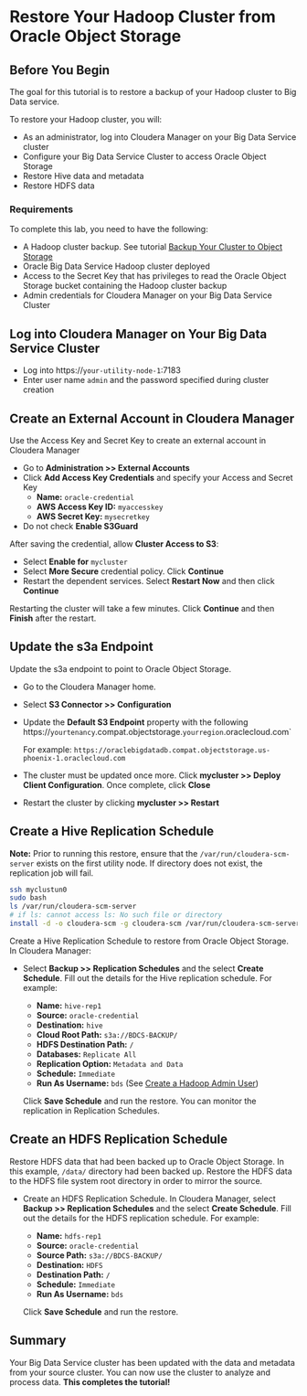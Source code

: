 # Restore Your Hadoop Cluster from Oracle Object Storage

## Before You Begin

The goal for this tutorial is to restore a backup of your Hadoop cluster to Big Data service.

To restore your Hadoop cluster, you will:
* As an administrator, log into Cloudera Manager on your Big Data Service cluster
* Configure your Big Data Service Cluster to access Oracle Object Storage
* Restore Hive data and metadata 
* Restore HDFS data 

### Requirements

To complete this lab, you need to have the following:

* A Hadoop cluster backup.  See tutorial [Backup Your Cluster to Object Storage](?lab=backup-hadoop-cluster-object-storage)
* Oracle Big Data Service Hadoop cluster deployed 
* Access to the Secret Key that has privileges to read the Oracle Object Storage bucket containing the Hadoop cluster backup
* Admin credentials for Cloudera Manager on your Big Data Service Cluster


## Log into Cloudera Manager on Your Big Data Service Cluster
* Log into https://`your-utility-node-1`:7183
* Enter user name `admin` and the password specified during cluster creation

## Create an External Account in Cloudera Manager
Use the Access Key and Secret Key to create an external account in Cloudera Manager
* Go to **Administration >> External Accounts**
* Click **Add Access Key Credentials** and specify your Access and Secret Key
  * **Name:**  `oracle-credential`
  * **AWS Access Key ID:** `myaccesskey`
  * **AWS Secret Key:** `mysecretkey`
* Do not check **Enable S3Guard**

After saving the credential, allow **Cluster Access to S3**:
* Select **Enable for** `mycluster`
* Select **More Secure** credential policy.  Click **Continue**
* Restart the dependent services.  Select **Restart Now** and then click **Continue**

Restarting the cluster will take a few minutes.  Click **Continue** and then **Finish** after the restart.

## Update the s3a Endpoint
Update the s3a endpoint to point to Oracle Object Storage.  
* Go to the Cloudera Manager home.  
* Select **S3 Connector >> Configuration**
* Update the **Default S3 Endpoint** property with the following
    https://`yourtenancy`.compat.objectstorage.`yourregion`.oraclecloud.com`

    For example:
    `https://oraclebigdatadb.compat.objectstorage.us-phoenix-1.oraclecloud.com`
* The cluster must be updated once more.  Click **mycluster >> Deploy Client Configuration**.  Once complete, click **Close**
* Restart the cluster by clicking **mycluster >> Restart**


## Create a Hive Replication Schedule
**Note:**
Prior to running this restore, ensure that the `/var/run/cloudera-scm-server` exists on the first utility node. If directory does not exist, the replication job will fail.

```bash
ssh myclustun0
sudo bash
ls /var/run/cloudera-scm-server
# if ls: cannot access ls: No such file or directory
install -d -o cloudera-scm -g cloudera-scm /var/run/cloudera-scm-server
```

Create a Hive Replication Schedule to restore from Oracle Object Storage.  In Cloudera Manager:

* Select **Backup >> Replication Schedules** and the select **Create Schedule**.  Fill out the details for the Hive replication schedule.  For example:

  * **Name:**  `hive-rep1`
  * **Source:** `oracle-credential`
  * **Destination:** `hive`
  * **Cloud Root Path:**  `s3a://BDCS-BACKUP/`
  * **HDFS Destination Path:** `/`
  * **Databases:** `Replicate All`
  * **Replication Option:**  `Metadata and Data`
  * **Schedule:** `Immediate`
  * **Run As Username:** `bds`  (See [Create a Hadoop Admin User](?lab=create-hadoop-admin-user))
  
  Click **Save Schedule** and run the restore.  You can monitor the replication in Replication Schedules.

## Create an HDFS Replication Schedule
Restore HDFS data that had been backed up to Oracle Object Storage.  In this example, `/data/` directory had been backed up.  Restore the HDFS data to the HDFS file system root directory in order to mirror the source.

* Create an HDFS Replication Schedule.  In Cloudera Manager, select **Backup >> Replication Schedules** and the select **Create Schedule**.  Fill out the details for the HDFS replication schedule.  For example:

  * **Name:**  `hdfs-rep1`
  * **Source:** `oracle-credential`
  * **Source Path:** `s3a://BDCS-BACKUP/`
  * **Destination:** `HDFS`
  * **Destination Path:**  `/`
  * **Schedule:** `Immediate`
  * **Run As Username:** `bds`
  
  Click **Save Schedule** and run the restore.
  

## Summary
Your Big Data Service cluster has been updated with the data and metadata from your source cluster.  You can now use the cluster to analyze and process data.
**This completes the tutorial!**
